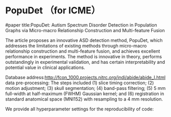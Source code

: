 # PopuDet  （for ICME）
#paper title:PopuDet: Autism Spectrum Disorder Detection in Population Graphs via Micro-macro Relationship Construction and Multi-feature Fusion

The article proposes an innovative ASD detection method, PopuDet, which addresses the limitations of existing methods through micro-macro relationship construction and multi-feature fusion, and achieves excellent performance in experiments. The method is innovative in theory, performs outstandingly in experimental validation, and has certain interpretability and potential value in clinical applications.

Database address:http://fcon_1000.projects.nitrc.org/indi/abide/abide_I.html
data pre-processing: The steps included (1) slice timing correction; (2) motion adjustment; (3) skull segmentation; (4) band-pass filtering; (5) 5 mm full-width at half-maximum (FWHM) Gaussian kernel; and (6) registration in standard anatomical space (MNI152) with resampling to a 4 mm resolution.

We provide all hyperparameter settings for the reproducibility of code: 
